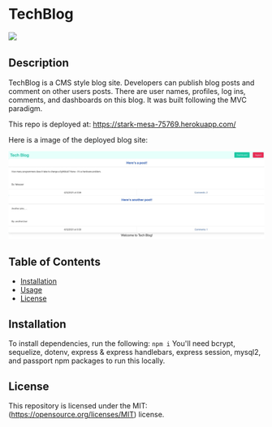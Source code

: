 # TechBlog
![](https://img.shields.io/badge/License-MIT-yellow.svg)

## Description
TechBlog is a CMS style blog site. Developers can publish blog posts and comment on other users posts. There are user names, profiles, log ins, comments, and dashboards on this blog. It was built following the MVC paradigm.

This repo is deployed at: https://stark-mesa-75769.herokuapp.com/

Here is a image of the deployed blog site:

<img src="./images/homepage.jpeg" alt="Homepage of TechBlog">



## Table of Contents
* [Installation](#installation)
* [Usage](#usage)
* [License](#license)

## Installation
To install dependencies, run the following:
`
npm i
`
You'll need bcrypt, sequelize, dotenv, express & express handlebars, express session, mysql2, and passport npm packages to run this locally. 


## License
This repository is licensed under the MIT: (https://opensource.org/licenses/MIT) license.


